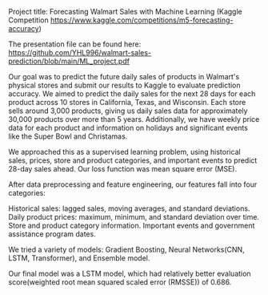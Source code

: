 Project title: Forecasting Walmart Sales with Machine Learning (Kaggle Competition https://www.kaggle.com/competitions/m5-forecasting-accuracy)

The presentation file can be found here: https://github.com/YHL996/walmart-sales-prediction/blob/main/ML_project.pdf

Our goal was to predict the future daily sales of products in Walmart's physical stores and submit our results to Kaggle to evaluate prediction accuracy. We aimed to predict the daily sales for the next 28 days for each product across 10 stores in California, Texas, and Wisconsin. Each store sells around 3,000 products, giving us daily sales data for approximately 30,000 products over more than 5 years. Additionally, we have weekly price data for each product and information on holidays and significant events like the Super Bowl and Christamas.

We approached this as a supervised learning problem, using historical sales, prices, store and product categories, and important events to predict 28-day sales ahead. Our loss function was mean square error (MSE).

After data preprocessing and feature engineering, our features fall into four categories:

Historical sales: lagged sales, moving averages, and standard deviations.
Daily product prices: maximum, minimum, and standard deviation over time.
Store and product category information.
Important events and government assistance program dates.

We tried a variety of models: Gradient Boosting, Neural Networks(CNN, LSTM, Transformer), and Ensemble model.

Our final model was a LSTM model, which had relatively better evaluation score(weighted root mean squared scaled error (RMSSE)) of 0.686.
